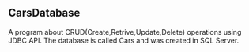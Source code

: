## CarsDatabase
 A program about CRUD(Create,Retrive,Update,Delete) operations using JDBC API. The database is called Cars and was created in SQL Server.
